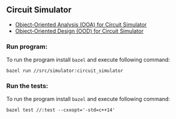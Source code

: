 ## Circuit Simulator

- [Object-Oriented Analysis (OOA) for Circuit Simulator](design/object_oriented_analysis.md)
- [Object-Oriented Design (OOD) for Circuit Simulator](design/object_oriented_design.md)


### Run program:
To run the program install `bazel` and execute following command:
```Bazel
bazel run //src/simulator:circuit_simulator
```

### Run the tests:
To run the program install `bazel` and execute following command:
```Bazel
bazel test //:test --cxxopt='-std=c++14'
```